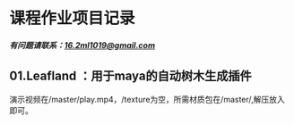 # 课程作业项目记录
##### 有问题请联系：16.2ml1019@gmail.com
## 01.Leafland ：用于maya的自动树木生成插件
演示视频在/master/play.mp4，/texture为空，所需材质包在/master/,解压放入即可。


